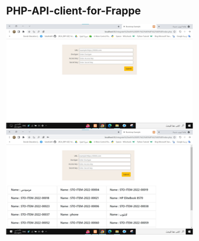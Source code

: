 # PHP-API-client-for-Frappe
<p align="center">
  <img src="https://github.com/SabaFadhl/PHP-API-client-for-Frappe/blob/main/before.jpg" width="600" title="Before enter values">
  <img src="https://github.com/SabaFadhl/PHP-API-client-for-Frappe/blob/main/after.jpg" width="600" alt="Before enter values">
</p>
